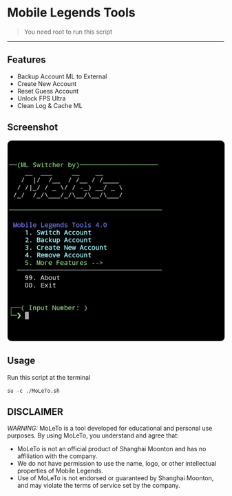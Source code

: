 # Mobile Legends Tools
> You need root to run this script
---
## Features
- Backup Account ML to External
- Create New Account
- Reset Guess Account
- Unlock FPS Ultra
- Clean Log & Cache ML

## Screenshot 
<div align="center">
  <img src="./assets/screenshot1.jpg" style="border-radius: 10px; border: 1px solid #ccc;">
</div>

## Usage
Run this script at the terminal
``` shell
su -c ./MoLeTo.sh
```

## DISCLAIMER
*WARNING:* MoLeTo is a tool developed for educational and personal use purposes. By using MoLeTo, you understand and agree that:

- MoLeTo is not an official product of Shanghai Moonton and has no affiliation with the company.
- We do not have permission to use the name, logo, or other intellectual properties of Mobile Legends.
- Use of MoLeTo is not endorsed or guaranteed by Shanghai Moonton, and may violate the terms of service set by the company.
